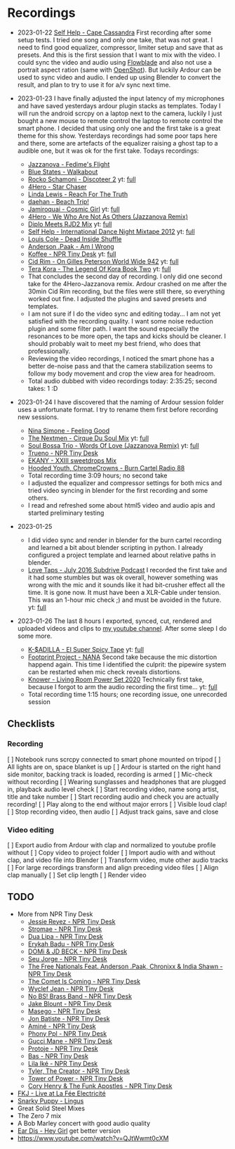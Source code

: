 Recordings
==========

 * 2023-01-22 [Self Help - Cape Cassandra](https://soundcloud.com/djselfhelp/dj-self-help-cape-cassandra)
   First recording after some setup tests. I tried one song and only one take, that was not great.
   I need to find good equalizer, compressor, limiter setup and save that as presets. And this is
   the first session that I want to mix with the video.
   I could sync the video and audio using [Flowblade](https://jliljebl.github.io/flowblade/) and
   also not use a portrait aspect ration (same with [OpenShot](https://www.openshot.org/)). But
   luckily Ardour can be used to sync video and audio. I ended up using Blender to convert the
   result, and plan to try to use it for a/v sync next time.

 * 2023-01-23 I have finally adjusted the input latency of my microphones and have saved yesterdays
   ardour plugin stacks as templates. Today I will run the android scrcpy on a laptop next to the
   camera, luckily I just bought a new mouse to remote control the laptop to remote control the
   smart phone.
   I decided that using only one and the first take is a great theme for this show. Yesterdays
   recordings had some poor taps here and there, some are artefacts of the equalizer raising a ghost
   tap to a audible one, but it was ok for the first take. Todays recordings:
   * [Jazzanova - Fedime's Flight](https://soundcloud.com/jazzanova/jazzanova-fedimes-flight)
   * [Blue States - Walkabout](https://soundcloud.com/bluestates/walkabout)
   * [Rocko Schamoni - Discoteer 2](https://www.youtube.com/watch?v=V9OnbnlGveg)
     yt: [full](https://www.youtube.com/watch?v=J1ZKtI4mjso)
   * [4Hero - Star Chaser](https://www.youtube.com/watch?v=dvVZIxUb7Rg)
   * [Linda Lewis - Reach For The Truth](https://www.youtube.com/watch?v=RDdX0YyLCRs)
   * [daehan - Beach Trip!](https://soundcloud.com/daehanseo/beach-trip-1)
   * [Jamiroquai - Cosmic Girl](https://www.youtube.com/watch?v=D-NvQ6VJYtE)
     yt: [full](https://www.youtube.com/watch?v=FvN9UbfWYUU)
   * [4Hero - We Who Are Not As Others (Jazzanova Remix)](https://www.youtube.com/watch?v=3KD_LgYsILI)
   * [Diplo Meets RJD2 Mix](https://www.youtube.com/watch?v=cj5h1o8XRnk)
     yt: [full](https://youtu.be/Dvgv8RipGB0)
   * [Self Help - International Dance Night Mixtape 2012](https://soundcloud.com/djselfhelp/dj-self-help-international)
     yt: [full](https://youtu.be/h8Uyaf74qpk)
   * [Louis Cole - Dead Inside Shuffle](https://soundcloud.com/louiscole/dead-inside-shuffle)
   * [Anderson .Paak - Am I Wrong](https://soundcloud.com/andersonpaak/am-i-wrong-anderson-paak)
   * [Koffee - NPR Tiny Desk](https://www.youtube.com/watch?v=0Cmzn8BIOdA)
     yt: [full](https://www.youtube.com/watch?v=vG-SLVJTZs0)
   * [Cid Rim - On Gilles Peterson World Wide 942](https://soundcloud.com/worldwide-fm/gpww942-cidrim-mix)
     yt: [full](https://youtu.be/o7YRKBEJsBM)
   * [Tera Kora - The Legend Of Kora Book Two](https://soundcloud.com/tera-kora/the-legend-of-kora-remixes-edits-book-two)
     yt: [full](https://youtu.be/tuZpUrqhtPM)
   * That concludes the second day of recording. I only did one second take for the 4Hero-Jazzanova
     remix. Ardour crashed on me after the 30min Cid Rim recording, but the files were still there,
     so everything worked out fine. I adjusted the plugins and saved presets and templates.
   * I am not sure if I do the video sync and editing today… I am not yet satisfied with the
     recording quality. I want some noise reduction plugin and some filter path. I want the sound
     especially the resonances to be more open, the taps and kicks should be cleaner. I should
     probably wait to meet my best friend, who does that professionally.
   * Reviewing the video recordings, I noticed the smart phone has a better de-noise pass and that
     the camera stabilization seems to follow my body movement and crop the view area for headroom.
   * Total audio dubbed with video recordings today: 2:35:25; second takes: 1 :D

 * 2023-01-24 I have discovered that the naming of Ardour session folder uses a unfortunate format.
   I try to rename them first before recording new sessions.
   * [Nina Simone - Feeling Good](https://www.youtube.com/watch?v=oHRNrgDIJfo)
   * [The Nextmen - Cirque Du Soul Mix](https://www.mixcloud.com/thenextmen/cirque-du-soul-nextmen-mix/)
     yt: [full](https://www.youtube.com/watch?v=vzd615yaguk)
   * [Soul Bossa Trio - Words Of Love (Jazzanova Remix)](https://www.youtube.com/watch?v=BUTyasfhI-g)
     yt: [full](https://youtu.be/Qp-Nnv4d9PE)
   * [Trueno - NPR Tiny Desk](https://www.youtube.com/watch?v=2C-WmZQABLQ)
   * [EKANY - XXIII sweetdrops Mix](https://soundcloud.com/xxiiibeats/sweetdrops-056-w-ekany)
   * [Hooded Youth, ChromeCrowns - Burn Cartel Radio 88](https://soundcloud.com/burncartel/bc-radio-episode-88?in=hoodedyouth/sets/burn-cartel-radio-episode-88)
   * Total recording time 3:09 hours; no second take
   * I adjusted the equalizer and compressor settings for both mics and tried video syncing in
     blender for the first recording and some others.
   * I read and refreshed some about html5 video and audio apis and started preliminary testing

 * 2023-01-25
   * I did video sync and render in blender for the burn cartel recording and learned a bit about
     blender scripting in python. I already configured a project template and learned about relative
     paths in blender.
   * [Love Taps - July 2016 Subdrive Podcast](https://soundcloud.com/subdrive/subdrive-podcast-episode-11-july-2016-love-taps)
     I recorded the first take and it had some stumbles but was ok overall, however something was
     wrong with the mic and it sounds like it had bit-crusher effect all the time. It is gone now.
     It must have been a XLR-Cable under tension. This was an 1-hour mic check ;) and must be
     avoided in the future.
     yt: [full](https://www.youtube.com/watch?v=I5-xhoKfKcU)

 * 2023-01-26 The last 8 hours I exported, synced, cut, rendered and uploaded videos and clips to
   [my youtube channel](https://m.youtube.com/@mbnull). After some sleep I do some more.
   * [K-$ADILLA - El Super Spicy Tape](https://soundcloud.com/thunderstone-labs/sst)
     yt: [full](https://youtu.be/etgSMNBt7zo)
   * [Footprint Project - NANA](https://soundcloud.com/lalonova/footprint-project-nana-radio-edit)
     Second take because the mic distortion happend again. This time I identified the culprit: the
     pipewire system can be restarted when mic check reveals distortions.
   * [Knower - Living Room Power Set 2020](https://www.youtube.com/watch?v=atBO6e7k5Wo)
     Technically first take, because I forgot to arm the audio recording the first time…
     yt: [full](https://youtu.be/_kSwVKgBf34)
   * Total recording time 1:15 hours; one recording issue, one unrecorded session


Checklists
----------

### Recording

 [ ] Notebook runs scrcpy connected to smart phone mounted on tripod
 [ ] All lights are on, space blanket is up
 [ ] Ardour is started on the right hand side monitor, backing track is loaded, recording is armed
 [ ] Mic-check without recording
 [ ] Wearing sunglasses and headphones that are plugged in, playback audio level check
 [ ] Start recording video, name song artist, title and take number
 [ ] Start recording audio and check you are actually recording!
 [ ] Play along to the end without major errors
 [ ] Visible loud clap!
 [ ] Stop recording video, then audio
 [ ] Adjust track gains, save and close

### Video editing

 [ ] Export audio from Ardour with clap and normalized to youtube profile without
 [ ] Copy video to project folder
 [ ] Import audio with and without clap, and video file into Blender
 [ ] Transform video, mute other audio tracks
 [ ] For large recordings transform and align preceding video files
 [ ] Align clap manually
 [ ] Set clip length
 [ ] Render video

TODO
----

   * More from NPR Tiny Desk
     * [Jessie Reyez - NPR Tiny Desk](https://www.youtube.com/watch?v=wSl5_RDCfrQ)
     * [Stromae - NPR Tiny Desk](https://www.youtube.com/watch?v=6dkDepLX0rk)
     * [Dua Lipa - NPR Tiny Desk](https://www.youtube.com/watch?v=F4neLJQC1_E)
     * [Erykah Badu - NPR Tiny Desk](https://www.youtube.com/watch?v=4cfmEgpOOZk)
     * [DOMi & JD BECK - NPR Tiny Desk](https://www.youtube.com/watch?v=ANPbOxaRIO0)
     * [Seu Jorge - NPR Tiny Desk](https://www.youtube.com/watch?v=2Ws_5-hiqao)
     * [The Free Nationals Feat. Anderson .Paak, Chronixx & India Shawn - NPR Tiny Desk](https://www.youtube.com/watch?v=y1VKZUg8XZA)
     * [The Comet Is Coming - NPR Tiny Desk](https://www.youtube.com/watch?v=gpfpYTmohAk)
     * [Wyclef Jean - NPR Tiny Desk](https://www.youtube.com/watch?v=EhnLJwmEy_k)
     * [No BS! Brass Band - NPR Tiny Desk](https://www.youtube.com/watch?v=MEjNggZsWow)
     * [Jake Blount - NPR Tiny Desk](https://www.youtube.com/watch?v=uMPFEXq1eSU)
     * [Masego - NPR Tiny Desk](https://www.youtube.com/watch?v=K6tzeZLjUNE)
     * [Jon Batiste - NPR Tiny Desk](https://www.youtube.com/watch?v=ze4xcmBFvaE)
     * [Aminé - NPR Tiny Desk](https://www.youtube.com/watch?v=l0MqlDbZ_as)
     * [Phony Ppl - NPR Tiny Desk](https://www.youtube.com/watch?v=5gP0-sDkFS8)
     * [Gucci Mane - NPR Tiny Desk](https://www.youtube.com/watch?v=wlFQjExxD4U)
     * [Protoje - NPR Tiny Desk](https://www.youtube.com/watch?v=CMyNMITOjro)
     * [Bas - NPR Tiny Desk](https://www.youtube.com/watch?v=m0bOq-sm-m8)
     * [Lila Iké - NPR Tiny Desk](https://www.youtube.com/watch?v=mbPa0QH_zxA)
     * [Tyler, The Creator - NPR Tiny Desk](https://www.youtube.com/watch?v=N1w-hDiJ4dM)
     * [Tower of Power - NPR Tiny Desk](https://www.youtube.com/watch?v=IDksWTzZQ2c)
     * [Cory Henry & The Funk Apostles - NPR Tiny Desk](https://www.youtube.com/watch?v=6m0lk3M3_Ts)
   * [FKJ - Live at La Fée Electricité](https://www.youtube.com/watch?v=xuc9C-C6Ldw)
   * [Snarky Puppy - Lingus](https://www.youtube.com/watch?v=L_XJ_s5IsQc)
   * Great Solid Steel Mixes
   * The Zero 7 mix
   * A Bob Marley concert with good audio quality
   * [Ear Dis - Hey Girl](https://www.youtube.com/watch?v=ia8QIofFWgc) get better version
   * https://www.youtube.com/watch?v=QJtWwmt0cXM
